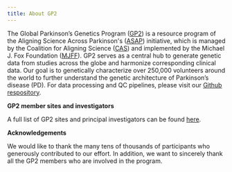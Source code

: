 ```yaml
---
title: About GP2
---
```


The Global Parkinson’s Genetics Program ([GP2](https://gp2.org/)) is a resource program of the Aligning Science Across Parkinson's ([ASAP](https://parkinsonsroadmap.org/#)) initiative, which is managed by the Coalition for Aligning Science ([CAS](https://www.aligningscience.com/)) and implemented by the Michael J. Fox Foundation ([MJFF](https://www.michaeljfox.org/)). GP2 serves as a central hub to generate genetic data from studies across the globe and harmonize corresponding clinical data. Our goal is to genetically characterize over 250,000 volunteers around the world to further understand the genetic architecture of Parkinson’s disease (PD). For data processing and QC pipelines, please visit our [Github respository](https://github.com/GP2code).

**GP2 member sites and investigators**

A full list of GP2 sites and principal investigators can be found [here](https://doi.org/10.5281/zenodo.7904831).

**Acknowledgements**

We would like to thank the many tens of thousands of participants who generously contributed to our effort. In addition, we want to sincerely thank all the GP2 members who are involved in the program.
